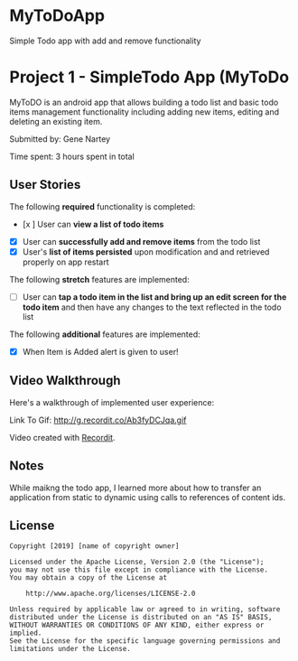 # MyToDoApp
Simple Todo app with add and remove functionality 
# Project 1 - SimpleTodo App (MyToDo

MyToDO is an android app that allows building a todo list and basic todo items management functionality including adding new items, editing and deleting an existing item.

Submitted by: Gene Nartey

Time spent: 3 hours spent in total

## User Stories

The following **required** functionality is completed:

* [x ] User can **view a list of todo items**
* [x] User can **successfully add and remove items** from the todo list
* [x] User's **list of items persisted** upon modification and and retrieved properly on app restart

The following **stretch** features are implemented:

* [ ] User can **tap a todo item in the list and bring up an edit screen for the todo item** and then have any changes to the text reflected in the todo list

The following **additional** features are implemented:

* [x] When Item is Added alert is given to user!

## Video Walkthrough

Here's a walkthrough of implemented user experience:

Link To Gif:
http://g.recordit.co/Ab3fyDCJqa.gif


Video created with [Recordit](http://recordit.co/).

## Notes

While maikng the todo app, I learned more about how to transfer an application from static to dynamic using calls to references of content ids.  

## License

    Copyright [2019] [name of copyright owner]

    Licensed under the Apache License, Version 2.0 (the "License");
    you may not use this file except in compliance with the License.
    You may obtain a copy of the License at

        http://www.apache.org/licenses/LICENSE-2.0

    Unless required by applicable law or agreed to in writing, software
    distributed under the License is distributed on an "AS IS" BASIS,
    WITHOUT WARRANTIES OR CONDITIONS OF ANY KIND, either express or implied.
    See the License for the specific language governing permissions and
    limitations under the License.
